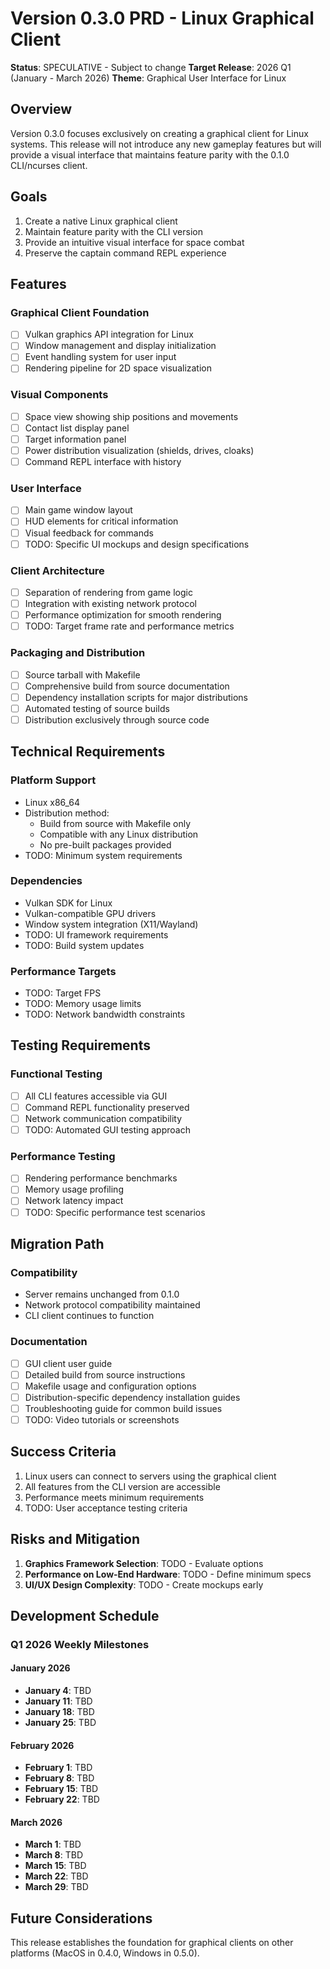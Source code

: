 # Version 0.3.0 PRD - Linux Graphical Client

**Status**: SPECULATIVE - Subject to change
**Target Release**: 2026 Q1 (January - March 2026)
**Theme**: Graphical User Interface for Linux

## Overview

Version 0.3.0 focuses exclusively on creating a graphical client for Linux systems. This release will not introduce any new gameplay features but will provide a visual interface that maintains feature parity with the 0.1.0 CLI/ncurses client.

## Goals

1. Create a native Linux graphical client
2. Maintain feature parity with the CLI version
3. Provide an intuitive visual interface for space combat
4. Preserve the captain command REPL experience

## Features

### Graphical Client Foundation
- [ ] Vulkan graphics API integration for Linux
- [ ] Window management and display initialization
- [ ] Event handling system for user input
- [ ] Rendering pipeline for 2D space visualization

### Visual Components
- [ ] Space view showing ship positions and movements
- [ ] Contact list display panel
- [ ] Target information panel
- [ ] Power distribution visualization (shields, drives, cloaks)
- [ ] Command REPL interface with history

### User Interface
- [ ] Main game window layout
- [ ] HUD elements for critical information
- [ ] Visual feedback for commands
- [ ] TODO: Specific UI mockups and design specifications

### Client Architecture
- [ ] Separation of rendering from game logic
- [ ] Integration with existing network protocol
- [ ] Performance optimization for smooth rendering
- [ ] TODO: Target frame rate and performance metrics

### Packaging and Distribution
- [ ] Source tarball with Makefile
- [ ] Comprehensive build from source documentation
- [ ] Dependency installation scripts for major distributions
- [ ] Automated testing of source builds
- [ ] Distribution exclusively through source code

## Technical Requirements

### Platform Support
- Linux x86_64
- Distribution method:
  - Build from source with Makefile only
  - Compatible with any Linux distribution
  - No pre-built packages provided
- TODO: Minimum system requirements

### Dependencies
- Vulkan SDK for Linux
- Vulkan-compatible GPU drivers
- Window system integration (X11/Wayland)
- TODO: UI framework requirements
- TODO: Build system updates

### Performance Targets
- TODO: Target FPS
- TODO: Memory usage limits
- TODO: Network bandwidth constraints

## Testing Requirements

### Functional Testing
- [ ] All CLI features accessible via GUI
- [ ] Command REPL functionality preserved
- [ ] Network communication compatibility
- [ ] TODO: Automated GUI testing approach

### Performance Testing
- [ ] Rendering performance benchmarks
- [ ] Memory usage profiling
- [ ] Network latency impact
- [ ] TODO: Specific performance test scenarios

## Migration Path

### Compatibility
- Server remains unchanged from 0.1.0
- Network protocol compatibility maintained
- CLI client continues to function

### Documentation
- [ ] GUI client user guide
- [ ] Detailed build from source instructions
- [ ] Makefile usage and configuration options
- [ ] Distribution-specific dependency installation guides
- [ ] Troubleshooting guide for common build issues
- [ ] TODO: Video tutorials or screenshots

## Success Criteria

1. Linux users can connect to servers using the graphical client
2. All features from the CLI version are accessible
3. Performance meets minimum requirements
4. TODO: User acceptance testing criteria

## Risks and Mitigation

1. **Graphics Framework Selection**: TODO - Evaluate options
2. **Performance on Low-End Hardware**: TODO - Define minimum specs
3. **UI/UX Design Complexity**: TODO - Create mockups early

## Development Schedule

### Q1 2026 Weekly Milestones

#### January 2026
- **January 4**: TBD
- **January 11**: TBD
- **January 18**: TBD
- **January 25**: TBD

#### February 2026
- **February 1**: TBD
- **February 8**: TBD
- **February 15**: TBD
- **February 22**: TBD

#### March 2026
- **March 1**: TBD
- **March 8**: TBD
- **March 15**: TBD
- **March 22**: TBD
- **March 29**: TBD

## Future Considerations

This release establishes the foundation for graphical clients on other platforms (MacOS in 0.4.0, Windows in 0.5.0).